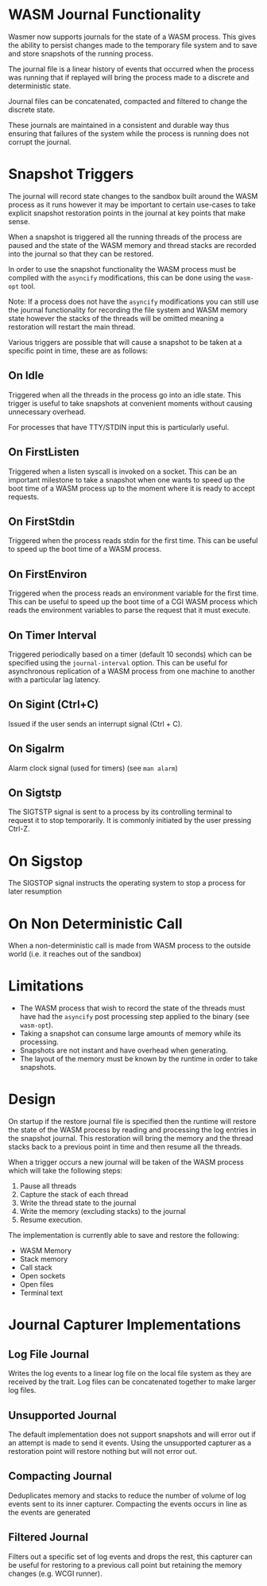 # WASM Journal Functionality

Wasmer now supports journals for the state of a WASM process. This gives the ability
to persist changes made to the temporary file system and to save and store snapshots
of the running process.

The journal file is a linear history of events that occurred when the process was
running that if replayed will bring the process made to a discrete and deterministic
state.

Journal files can be concatenated, compacted and filtered to change the discrete state.

These journals are maintained in a consistent and durable way thus ensuring that
failures of the system while the process is running does not corrupt the journal.

# Snapshot Triggers

The journal will record state changes to the sandbox built around the WASM process as
it runs however it may be important to certain use-cases to take explicit snapshot
restoration points in the journal at key points that make sense.

When a snapshot is triggered all the running threads of the process are paused and
the state of the WASM memory and thread stacks are recorded into the journal so that
they can be restored.

In order to use the snapshot functionality the WASM process must be compiled with
the `asyncify` modifications, this can be done using the `wasm-opt` tool.

Note: If a process does not have the `asyncify` modifications you can still use
the journal functionality for recording the file system and WASM memory state
however the stacks of the threads will be omitted meaning a restoration will
restart the main thread.

Various triggers are possible that will cause a snapshot to be taken at a specific
point in time, these are as follows:

## On Idle

Triggered when all the threads in the process go into an idle state. This trigger
is useful to take snapshots at convenient moments without causing unnecessary overhead.

For processes that have TTY/STDIN input this is particularly useful.

## On FirstListen

Triggered when a listen syscall is invoked on a socket. This can be an important
milestone to take a snapshot when one wants to speed up the boot time of a WASM process
up to the moment where it is ready to accept requests.
    
## On FirstStdin

Triggered when the process reads stdin for the first time. This can be useful to
speed up the boot time of a WASM process.

## On FirstEnviron

Triggered when the process reads an environment variable for the first time. This can
be useful to speed up the boot time of a CGI WASM process which reads the environment
variables to parse the request that it must execute.

## On Timer Interval

Triggered periodically based on a timer (default 10 seconds) which can be specified
using the `journal-interval` option. This can be useful for asynchronous replication
of a WASM process from one machine to another with a particular lag latency.

## On Sigint (Ctrl+C)

Issued if the user sends an interrupt signal (Ctrl + C).

## On Sigalrm

Alarm clock signal (used for timers)
(see `man alarm`)

## On Sigtstp

The SIGTSTP signal is sent to a process by its controlling terminal to request it to stop
temporarily. It is commonly initiated by the user pressing Ctrl-Z.

# On Sigstop

The SIGSTOP signal instructs the operating system to stop a process for later resumption

# On Non Deterministic Call

When a non-deterministic call is made from WASM process to the outside world (i.e. it reaches
out of the sandbox)

# Limitations

- The WASM process that wish to record the state of the threads must have had the `asyncify`
  post processing step applied to the binary (see `wasm-opt`).
- Taking a snapshot can consume large amounts of memory while its processing.
- Snapshots are not instant and have overhead when generating.
- The layout of the memory must be known by the runtime in order to take snapshots.

# Design

On startup if the restore journal file is specified then the runtime will restore the
state of the WASM process by reading and processing the log entries in the snapshot
journal. This restoration will bring the memory and the thread stacks back to a previous
point in time and then resume all the threads.

When a trigger occurs a new journal will be taken of the WASM process which will
take the following steps:

1. Pause all threads
2. Capture the stack of each thread
3. Write the thread state to the journal
4. Write the memory (excluding stacks) to the journal
5. Resume execution.

The implementation is currently able to save and restore the following:

- WASM Memory
- Stack memory
- Call stack
- Open sockets
- Open files
- Terminal text

# Journal Capturer Implementations

## Log File Journal

Writes the log events to a linear log file on the local file system
as they are received by the trait. Log files can be concatenated
together to make larger log files.

## Unsupported Journal

The default implementation does not support snapshots and will error
out if an attempt is made to send it events. Using the unsupported
capturer as a restoration point will restore nothing but will not
error out.

## Compacting Journal

Deduplicates memory and stacks to reduce the number of volume of
log events sent to its inner capturer. Compacting the events occurs
in line as the events are generated

## Filtered Journal

Filters out a specific set of log events and drops the rest, this
capturer can be useful for restoring to a previous call point but
retaining the memory changes (e.g. WCGI runner).
